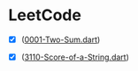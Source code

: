 # LeetCode

- [x] ([0001-Two-Sum.dart](https://github.com/rabbihossen/LeetCode/blob/63be73282e13d443ac41e1352668ce6cf94fc729/easy/0001-Two-Sum.dart))
 
 - [x] ([3110-Score-of-a-String.dart](https://github.com/rabbihossen/LeetCode/blob/main/easy/3110-Score-of-a-String.dart))
 

